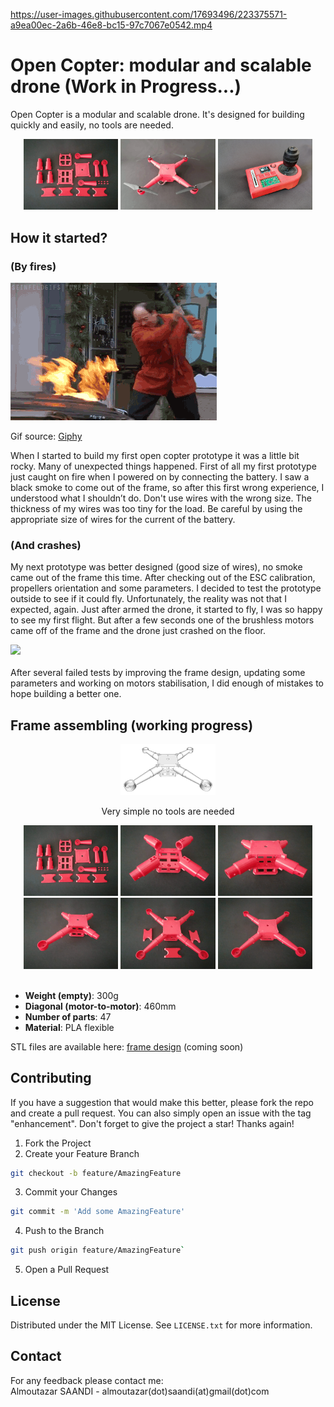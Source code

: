 https://user-images.githubusercontent.com/17693496/223375571-a9ea00ec-2a6b-46e8-bc15-97c7067e0542.mp4

# Open Copter: modular and scalable drone (Work in Progress...)<br>

Open Copter is a modular and scalable drone. It's designed for building quickly and easily, no tools are needed.

<div align="center">
    <img src="src/images/frameassembly-1.jpg" alt="Logo" width="30%">
    <img src="src/images/opencopter.png" alt="Logo" width="30%">
    <img src="src/images/remote.png" alt="Logo" width="30%">
</div>

## How it started?
### (By fires)

<div align="left">
    <img src="src/images/stop_fire.gif" class="leftAlign">
    <p>Gif source: <a href="https://giphy.com/gifs/fire-seinfeld-15a78dCc2ESIw" target="_blank">Giphy</a>
</div>
When I started to build my first open copter prototype it was a little bit rocky. Many of unexpected things happened. First of all my first prototype just caught on fire when I powered on by connecting the battery. I saw a black smoke to come out of the frame, so after this first wrong experience, I understood what I shouldn’t do. Don't use wires with the wrong size. The thickness of my wires was too tiny for the load. Be careful by using the appropriate size of wires for the current of the battery.

### (And crashes)

My next prototype was better designed (good size of wires), no smoke came out of the frame this time. After checking out of the ESC calibration, propellers orientation and some parameters. I decided to test the prototype outside to see if it could fly. Unfortunately, the reality was not that I expected, again. Just after armed the drone, it started to fly, I was so happy to see my first flight. But after a few seconds one of the brushless motors came off of the frame and the drone just crashed on the floor.
<br/>
<div align="left">
    <img src="src/images/crash.gif">
</div>
<br>
After several failed tests by improving the frame design, updating some parameters and working on motors stabilisation, I did enough of mistakes to hope building a better one. 
<br>

## Frame assembling (working progress)
<div align="center">
    <img src="src/images/frameshape.jpg" width="30%">
</div>
<div align="center">
    <p>Very simple no tools are needed</p>
    <img src="src/images/frameassembly-1.jpg" width="30%">
    <img src="src/images/frameassembly-2.jpg" width="30%">
    <img src="src/images/frameassembly-3.jpg" width="30%">
    <img src="src/images/frameassembly-4.jpg" width="30%">
    <img src="src/images/frameassembly-5.jpg" width="30%">
    <img src="src/images/frameassembly-6.jpg" width="30%">
</div>
<br>

* **Weight (empty)**: 300g
* **Diagonal (motor-to-motor)**: 460mm
* **Number of parts**: 47
* **Material**: PLA flexible 

STL files are available here: <a href="https://github.com/saandial/Open-Copter/tree/main/frame_design" target="_blank">frame design</a> (coming soon)


## Contributing

If you have a suggestion that would make this better, please fork the repo and create a pull request. You can also simply open an issue with the tag "enhancement".
Don't forget to give the project a star! Thanks again!

1. Fork the Project
2. Create your Feature Branch 
```bash
git checkout -b feature/AmazingFeature
```
3. Commit your Changes
```bash
git commit -m 'Add some AmazingFeature'
```
4. Push to the Branch 
```bash
git push origin feature/AmazingFeature`
```
5. Open a Pull Request

## License

Distributed under the MIT License. See `LICENSE.txt` for more information.

## Contact

For any feedback please contact me: <br>
Almoutazar SAANDI - almoutazar(dot)saandi(at)gmail(dot)com


